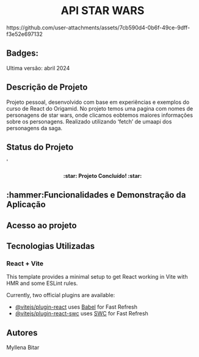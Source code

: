 <h1 align="center">API STAR WARS </h1>
https://github.com/user-attachments/assets/7cb590d4-0b6f-49ce-9dff-f3e52e697132

<h2>Badges:</h2>


Ultima versão: abril 2024

<h2>Descrição de Projeto</h2>
Projeto pessoal, desenvolvido com base em experiências e exemplos do curso de React do Origamid. No projeto temos uma pagina com nomes de personagens de star wars, onde clicamos eobtemos maiores informações sobre os personagens. Realizado utilizando ‘fetch’ de umaapi dos personagens da saga.

<h2>Status do Projeto</h2>'
<h4 align="center">
:star: Projeto Concluído! :star:
</h4>
<h2>:hammer:Funcionalidades e Demonstração da Aplicação</h2>
<h2>Acesso ao projeto</h2>


<h2> Tecnologias Utilizadas</h2>

<h3>React + Vite</h3>

This template provides a minimal setup to get React working in Vite with HMR and some ESLint rules.

Currently, two official plugins are available:

- [@vitejs/plugin-react](https://github.com/vitejs/vite-plugin-react/blob/main/packages/plugin-react/README.md) uses [Babel](https://babeljs.io/) for Fast Refresh
- [@vitejs/plugin-react-swc](https://github.com/vitejs/vite-plugin-react-swc) uses [SWC](https://swc.rs/) for Fast Refresh

<H2>Autores</H2>
Myllena Bitar
  

